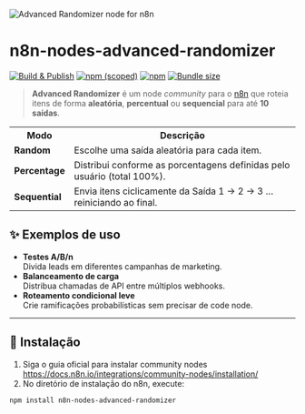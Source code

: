 ![Advanced Randomizer node for n8n](./cover.png)

# n8n-nodes-advanced-randomizer

[![Build & Publish](https://github.com/RhadzonyJr/n8n-nodes-advanced-randomizer/actions/workflows/publish.yml/badge.svg)](https://github.com/RhadzonyJr/n8n-nodes-advanced-randomizer/actions)
[![npm (scoped)](https://img.shields.io/npm/v/n8n-nodes-advanced-randomizer)](https://www.npmjs.com/package/n8n-nodes-advanced-randomizer)
[![npm](https://img.shields.io/npm/dw/n8n-nodes-advanced-randomizer)](https://www.npmjs.com/package/n8n-nodes-advanced-randomizer)
[![Bundle size](https://img.shields.io/bundlephobia/min/n8n-nodes-advanced-randomizer)](https://bundlephobia.com/result?p=n8n-nodes-advanced-randomizer)

> **Advanced Randomizer** é um node _community_ para o [n8n](https://n8n.io/) que roteia itens de forma **aleatória**, **percentual** ou **sequencial** para até **10 saídas**.

<table>
<tr><th>Modo</th><th>Descrição</th></tr>
<tr><td><strong>Random</strong></td><td>Escolhe uma saída aleatória para cada item.</td></tr>
<tr><td><strong>Percentage</strong></td><td>Distribui conforme as porcentagens definidas pelo usuário (total 100%).</td></tr>
<tr><td><strong>Sequential</strong></td><td>Envia itens ciclicamente da Saída 1 → 2 → 3 … reiniciando ao final.</td></tr>
</table>

## ✨ Exemplos de uso
- **Testes A/B/n**  
  Divida leads em diferentes campanhas de marketing.
- **Balanceamento de carga**  
  Distribua chamadas de API entre múltiplos webhooks.
- **Roteamento condicional leve**  
  Crie ramificações probabilísticas sem precisar de code node.

---

## 🚀 Instalação

1. Siga o guia oficial para instalar community nodes  
   <https://docs.n8n.io/integrations/community-nodes/installation/>
2. No diretório de instalação do n8n, execute:

```bash
npm install n8n-nodes-advanced-randomizer
